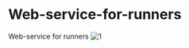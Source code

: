# Web-service-for-runners
Web-service for runners
![1](https://cloud.githubusercontent.com/assets/10174661/6771190/9a243254-d0e0-11e4-8702-c7dc5514624a.PNG)
